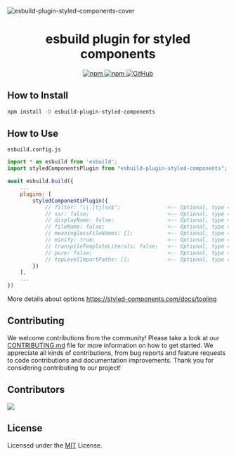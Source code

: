 ![esbuild-plugin-styled-components-cover](https://github.com/appzic/esbuild-plugin-styled-components/assets/64678612/235d077d-cf05-4e84-8924-28ca5ba2075c)

<h1 align=center>esbuild plugin for styled components</h1>

<p align="center" style="align: center;">
    <a href="https://www.npmjs.com/package/esbuild-plugin-styled-components">
        <img alt="npm" src="https://img.shields.io/npm/v/esbuild-plugin-styled-components">
    </a>
    <a href="https://www.npmjs.com/package/esbuild-plugin-styled-components">
        <img alt="npm" src="https://img.shields.io/npm/dw/esbuild-plugin-styled-components">
    </a>
    <a href="https://github.com/appzic/esbuild-plugin-styled-components/blob/main/LICENSE">
        <img alt="GitHub" src="https://img.shields.io/github/license/appzic/esbuild-plugin-styled-components">
    </a>
</p>


## How to Install
```bash
npm install -D esbuild-plugin-styled-components
```

## How to Use
`esbuild.config.js`
```js
import * as esbuild from 'esbuild';
import styledComponentsPlugin from "esbuild-plugin-styled-components";

await esbuild.build({
    ...
    plugins: [
        styledComponentsPlugin({
            // filter: "\\.[tj]sx$";               <-- Optional, type = string | RegExp
            // ssr: false;                         <-- Optional, type = boolean
            // displayName: false;                 <-- Optional, type = boolean
            // fileName: false;                    <-- Optional, type = boolean
            // meaninglessFileNames: [];           <-- Optional, type = string[]
            // minify: true;                       <-- Optional, type = boolean
            // transpileTemplateLiterals: false;   <-- Optional, type = boolean
            // pure: false;                        <-- Optional, type = boolean
            // topLevelImportPaths: [];            <-- Optional, type = string[]
        })
    ],
    ...
})
```

More details about options https://styled-components.com/docs/tooling

## Contributing

We welcome contributions from the community! Please take a look at our [CONTRIBUTING.md](CONTRIBUTING.md) file for more information on how to get started. We appreciate all kinds of contributions, from bug reports and feature requests to code contributions and documentation improvements. Thank you for considering contributing to our project!

## Contributors

<a href="https://github.com/appzic/esbuild-plugin-styled-components/graphs/contributors">
  <img src="https://contrib.rocks/image?repo=appzic/esbuild-plugin-styled-components" />
</a>

## License

Licensed under the [MIT](LICENSE) License.
